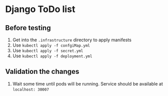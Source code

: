 # Django ToDo list

## Before testing
1. Get into the `.infrastructure` directory to apply manifests
2. Use `kubectl apply -f confgiMap.yml`
3. Use `kubectl apply -f secret.yml`
4. Use `kubectl apply -f deployment.yml`


## Validation the changes
1. Wait some time until pods will be running. Service should be available  at `localhost: 30007`